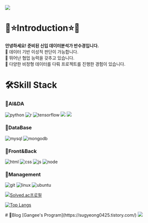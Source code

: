 <img src="https://capsule-render.vercel.app/api?type=waving&color=CCCCFF&height=150&text=Sugyeong's&nbsp;Github&fontColor=9999CC&section=header" />

# 🌈⭐Introduction⭐🌈
<b>안녕하세요! 준비된 신입 데이터분석가 반수경입니다.</b><br/>
🌿 데이터 기반 이성적 판단이 가능합니다.<br/>
🌿 뛰어난 협업 능력을 갖추고 있습니다.<br/>
🌿 다양한 비정형 데이터를 다뤄 프로젝트를 진행한 경험이 있습니다.

# 🛠️Skill Stack
### 📌AI&DA
![python](https://img.shields.io/badge/Python-3776AB?style=for-the-badge&logo=python&logoColor=white)
![r](https://img.shields.io/badge/R-276DC3?style=for-the-badge&logo=r&logoColor=white)
![tensorflow](https://img.shields.io/badge/TensorFlow-FF6F00?style=for-the-badge&logo=tensorflow&logoColor=white)
<img src="https://img.shields.io/badge/Keras-D00000?style=for-the-badge&logo=Keras&logoColor=white">
<img src="https://img.shields.io/badge/Selenium-43B02A?style=for-the-badge&logo=Selenium&logoColor=white">

### 📌DataBase
![mysql](https://img.shields.io/badge/MySQL-005C84?style=for-the-badge&logo=mysql&logoColor=white)
![mongodb](https://img.shields.io/badge/MongoDB-4EA94B?style=for-the-badge&logo=mongodb&logoColor=white)

### 📌Front&Back
![html](https://img.shields.io/badge/HTML5-E34F26?style=for-the-badge&logo=html5&logoColor=white)
![css](https://img.shields.io/badge/CSS3-1572B6?style=for-the-badge&logo=css3&logoColor=white)
![js](https://img.shields.io/badge/JavaScript-F7DF1E?style=for-the-badge&logo=JavaScript&logoColor=white)
![node](https://img.shields.io/badge/Node.js-43853D?style=for-the-badge&logo=node.js&logoColor=white)

### 📌Management
![git](https://img.shields.io/badge/GIT-E44C30?style=for-the-badge&logo=git&logoColor=white)
![linux](https://img.shields.io/badge/Linux-FCC624?style=for-the-badge&logo=linux&logoColor=black)
![ubuntu](https://img.shields.io/badge/Ubuntu-E95420?style=for-the-badge&logo=ubuntu&logoColor=white)

[![Solved.ac프로필](http://mazassumnida.wtf/api/v2/generate_badge?boj=sugyeong0425)](https://solved.ac/sugyeong0425)


[![Top Langs](https://github-readme-stats.vercel.app/api/top-langs/?username=BanSugyeong)](https://github.com/anuraghazra/github-readme-stats)

<!--[![Anurag's GitHub stats](https://github-readme-stats.vercel.app/api?username=BanSugyeong)](https://github.com/anuraghazra/github-readme-stats)--!>


# 🌿Blog
[Gangee's Program](https://sugyeong0425.tistory.com/)

<img src="https://capsule-render.vercel.app/api?type=waving&color=CCCCFF&height=150&section=footer" />
